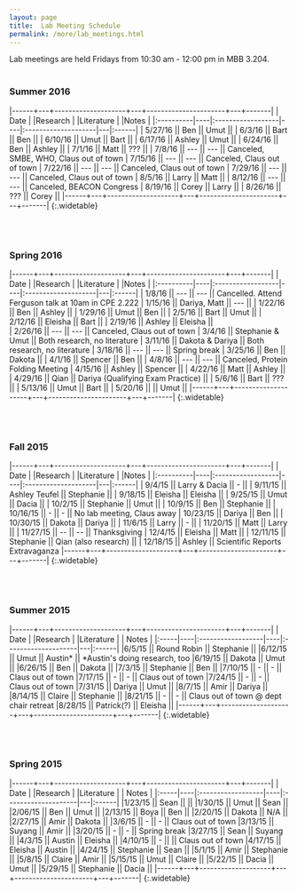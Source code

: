```yaml
---
layout: page
title:  Lab Meeting Schedule
permalink: /more/lab_meetings.html
---
```


Lab meetings are held Fridays from 10:30 am - 12:00 pm in MBB 3.204.
<br><br>

### Summer 2016

|------+---+--------------------+---+----------------------+---+-------|
| Date      |    |Research           |    |Literature |         |Notes      |
|:----------|----|:------------------|----|:--------------------|---|:------|
| 5/27/16  || Ben || Umut ||
| 6/3/16   || Bart || Ben ||
| 6/10/16  || Umut || Bart ||
| 6/17/16  || Ashley || Umut ||
| 6/24/16  || Ben || Ashley ||
| 7/1/16   || Matt || ??? ||
| 7/8/16   || --- || --- || Canceled, SMBE, WHO, Claus out of town
| 7/15/16  || --- || --- || Canceled, Claus out of town
| 7/22/16  || --- || --- || Canceled, Claus out of town
| 7/29/16  || --- || --- || Canceled, Claus out of town
| 8/5/16   || Larry || Matt ||
| 8/12/16  || --- || --- || Canceled, BEACON Congress
| 8/19/16  || Corey || Larry ||
| 8/26/16  || ??? || Corey ||
|------+---+--------------------+---+----------------------+---+-------|
{:.widetable}

<br /><br />

### Spring 2016

|------+---+--------------------+---+----------------------+---+-------|
| Date      |    |Research           |    |Literature |         |Notes      |
|:----------|----|:------------------|----|:--------------------|---|:------|
|  1/8/16  || --- || --- || Cancelled. Attend Ferguson talk at 10am in CPE 2.222
|  1/15/16 || Dariya, Matt  || ---  ||
|  1/22/16 || Ben   || Ashley ||
|  1/29/16 || Umut   || Ben ||
|   2/5/16 || Bart   || Umut ||
|  2/12/16 || Eleisha  || Bart  ||
|  2/19/16 || Ashley  || Eleisha  ||  
| 2/26/16  || ---  || ---  || Canceled, Claus out of town
| 3/4/16   || Stephanie  & Umut || Both research, no literature
|  3/11/16 || Dakota  & Dariya  || Both research, no literature
| 3/18/16  || ---  || --- || Spring break
| 3/25/16  || Ben || Dakota ||
|  4/1/16  || Spencer  || Ben ||
| 4/8/16   || ---  || --- || Canceled, Protein Folding Meeting
| 4/15/16  || Ashley  || Spencer ||
| 4/22/16  || Matt  || Ashley ||
| 4/29/16  || Qian  || Dariya (Qualifying Exam Practice) ||
| 5/6/16  || Bart  || ??? ||
| 5/13/16  || Umut  || Bart ||
| 5/20/16  ||   || Umut ||
|------+---+--------------------+---+----------------------+---+-------|
{:.widetable}


 <br><br>

### Fall 2015

|------+---+--------------------+---+----------------------+---+-------|
| Date      |    |Research           |    |Literature |         |Notes      |
|:----------|----|:------------------|----|:--------------------|---|:------|
|  9/4/15  || Larry & Dacia  || -  ||
|  9/11/15 || Ashley Teufel  || Stephanie ||
|  9/18/15 || Eleisha   || Eleisha ||
|  9/25/15 || Umut   || Dacia ||
|  10/2/15 || Stephanie  || Umut ||
|  10/9/15 || Ben  || Stephanie  ||
| 10/16/15 || -  || - ||  No lab meeting, Claus away
| 10/23/15 || Dariya  || Ben  ||
| 10/30/15 || Dakota  || Dariya ||
|  11/6/15 || Larry  || - ||
| 11/20/15 || Matt  || Larry ||
| 11/27/15 || --  || -- || Thanksgiving
|  12/4/15 || Eleisha  || Matt ||
| 12/11/15 || Stephanie || Qian (also research) ||
| 12/18/15 || Ashley    || Scientific Reports Extravaganza
|------+---+--------------------+---+----------------------+---+-------|
{:.widetable}


<br><br>

### Summer 2015

|------+---+--------------------+---+----------------------+---+-------|
| Date |    |Research |    |Literature |   | Notes |
|:-----|----|:------------------|----|:--------------------|---|:------|
|6/5/15  || Round Robin   || Stephanie ||
|6/12/15 || Umut          || Austin*   || *Austin's doing research, too
|6/19/15 || Dakota        || Umut      ||
|6/26/15 || Ben           || Dakota    ||
|7/3/15  || Stephanie     || Ben       ||
|7/10/15 ||  -            ||  -        || Claus out of town
|7/17/15 ||  -            ||  -        || Claus out of town
|7/24/15 ||  -            ||  -        || Claus out of town
|7/31/15 || Dariya        || Umut      ||
|8/7/15  || Amir          || Dariya    ||
|8/14/15 || Claire        || Stephanie ||
|8/21/15 || -             || -         || Claus out of town @ dept chair retreat
|8/28/15 || Patrick(?)    || Eleisha   ||
|------+---+--------------------+---+----------------------+---+-------|
{:.widetable}


<br><br>

### Spring 2015

|------+---+--------------------+---+----------------------+---+-------|
| Date |    |Research |    |Literature |   | Notes |
|:-----|----|:------------------|----|:--------------------|---|:------|
|1/23/15 || Sean      ||           ||
|1/30/15 || Umut      || Sean      ||
|2/06/15 || Ben       || Umut      ||
|2/13/15 || Boya      || Ben       ||
|2/20/15 || Dakota    || N/A       ||
|2/27/15 || Amir      || Dakota    ||
|3/6/15  || -         ||  -        || Claus out of town
|3/13/15 || Suyang    || Amir      ||
|3/20/15 || -         ||  -        || Spring break
|3/27/15 || Sean      || Suyang    ||
|4/3/15  || Austin    || Eleisha   ||
|4/10/15 ||    -      ||           || Claus out of town
|4/17/15 || Eleisha   || Austin    ||
|4/24/15 || Stephanie || Sean      ||
|5/1/15  || Amir      || Stephanie ||
|5/8/15  || Claire    || Amir      ||
|5/15/15 || Umut      || Claire    ||
|5/22/15 || Dacia     || Umut      ||
|5/29/15 || Stephanie || Dacia     ||
|------+---+--------------------+---+----------------------+---+-------|
{:.widetable}
